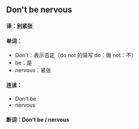 ## Don't be nervous

#### 译：别紧张

#### 单词：

- Don't：表示否定（do not 的简写 do：做 not：不）
- be：是
- nervous：紧张

#### 连读：

- Don't be
- nervous

#### 断词：Don't be / nervous
